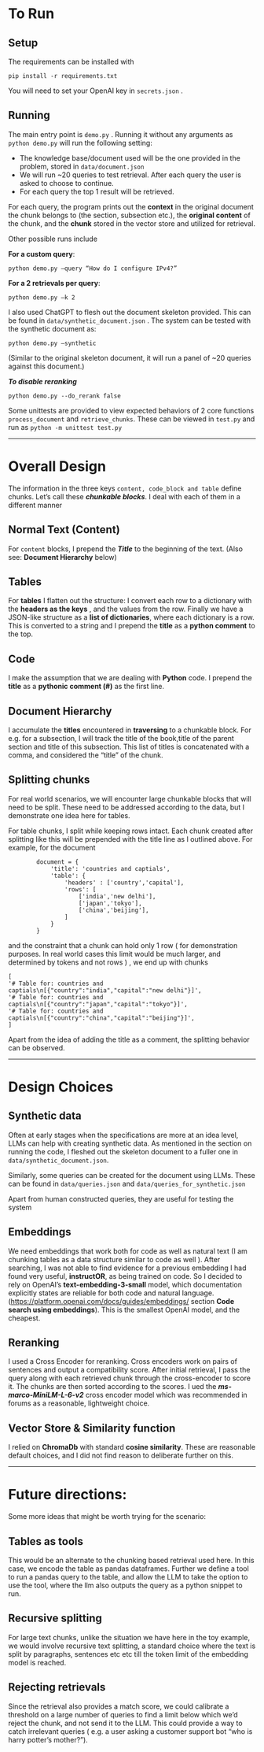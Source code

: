 # To Run

## Setup 

The requirements can be installed with 
```
pip install -r requirements.txt
```
You will need to set your OpenAI key in ```secrets.json``` .

## Running
The main entry point is ```demo.py``` . Running it without any arguments as ```python demo.py``` will run the following setting:

- The knowledge base/document used will be the one provided in the problem, stored in ```data/document.json```
- We will run ~20 queries to test retrieval. After each query the user is asked to choose to continue. 
- For each query the top 1 result will be retrieved.

For each query, the program prints out the **context** in the original document the chunk belongs to (the section, subsection etc.), the **original content** of the chunk, and the **chunk** stored in the vector store and utilized for retrieval.

Other possible runs include

**For a custom query**:

```python demo.py –query “How do I configure IPv4?” ```

**For a 2 retrievals per query**:

```python demo.py –k 2 ```

I also used ChatGPT to flesh out the document skeleton provided. This can be found in ```data/synthetic_document.json``` . The system can be tested with the synthetic document as:

```python demo.py –synthetic```

(Similar to the original skeleton document, it will run a panel of ~20 queries against this document.)

***To disable reranking***

```python demo.py --do_rerank false```

Some unittests are provided to view expected behaviors of 2 core functions ```process_document``` and ```retrieve_chunks```. These can be viewed in ```test.py``` and run as ```python -m unittest test.py```

---

# Overall Design

The information in the three keys ```content, code_block and table``` define chunks. Let’s call these ***chunkable blocks***. I deal with each of them in a different manner

## Normal Text (Content)

For ```content``` blocks, I prepend the ***Title*** to the beginning of the text. (Also see: **Document Hierarchy** below)

## Tables

For **tables** I flatten out the structure: I convert each row to a dictionary with the **headers as the keys** , and the values from the row. Finally we have a JSON-like structure as a  **list of dictionaries**, where each dictionary is a row. This is converted to a string and I prepend the **title** as a **python comment** to the top. 

## Code

I make the assumption that we are dealing with **Python** code. I prepend the **title** as a **pythonic comment (#)** as the first line.

## Document Hierarchy

I accumulate the **titles** encountered in **traversing** to a chunkable block. For e.g. for a subsection, I will track the title of the book,title of  the parent section and title of this subsection. This list of titles is concatenated with a comma, and considered the “title” of the chunk. 

## Splitting chunks

For real world scenarios, we will encounter large chunkable blocks that will need to be split. These need to be addressed according to the data, but I demonstrate one idea here for tables.

For table chunks, I split while keeping rows intact. Each chunk created after splitting like this will be prepended with the title line as I outlined above. For example, for the document

```
    	document = {
        	'title': 'countries and captials',
        	'table': {
            	'headers' : ['country','capital'],
            	'rows': [
                	['india','new delhi'],
                	['japan','tokyo'],
                	['china','beijing'],
            	]
        	}
    	}
```

and the constraint that a chunk can hold only 1 row ( for demonstration purposes. In real world cases this limit would be much larger, and determined by tokens and not rows ) , we end up with chunks

```
[
'# Table for: countries and captials\n[{"country":"india","capital":"new delhi"}]',
'# Table for: countries and captials\n[{"country":"japan","capital":"tokyo"}]',
'# Table for: countries and captials\n[{"country":"china","capital":"beijing"}]',
]
```

Apart from the idea of adding the title as a comment, the splitting behavior can be observed.

---
# Design Choices

## Synthetic data

 Often at early stages when the specifications are more at an idea level, LLMs can help with creating synthetic data. As mentioned in the section on running the code, I fleshed out the skeleton document to a fuller one in ```data/synthetic_document.json```.

Similarly, some queries can be created for the document using LLMs. These can be found in ```data/queries.json``` and ```data/queries_for_synthetic.json``` 

Apart from human constructed queries, they are useful for testing the system

## Embeddings

We need embeddings that work both for code as well as natural text (I am chunking tables as a data structure similar to code as well ). After searching, I was not able to find evidence for a previous embedding I had found very useful, **instructOR**, as being trained on code. So I decided to rely on OpenAI’s **text-embedding-3-small** model, which documentation explicitly states are reliable for both code and natural language. (https://platform.openai.com/docs/guides/embeddings/ section **Code search using embeddings**). This is the smallest OpenAI model, and the cheapest.

## Reranking

I used a Cross Encoder for reranking. Cross encoders work on pairs of sentences and output a compatibility score. After initial retrieval, I pass the query along with each retrieved chunk through the cross-encoder to score it. The chunks are then sorted according to the scores. I ued the ***ms-marco-MiniLM-L-6-v2*** cross encoder model which was recommended in forums as a reasonable, lightweight choice.
 
## Vector Store & Similarity function

I relied on **ChromaDb** with standard **cosine similarity**. These are reasonable default choices, and I did not find reason to deliberate further on this.

---

# Future directions:

Some more ideas that might be worth trying for the scenario:

## Tables as tools

This would be an alternate to the chunking based retrieval used here. In this case, we encode the table as pandas dataframes. Further we define a tool to run a pandas query to the table, and allow the LLM to take the option to use the tool, where the llm also outputs the query as a python snippet to run. 

## Recursive splitting

For large text chunks, unlike the situation we have here in the toy example, we would involve recursive text splitting, a standard choice where the text is split by paragraphs, sentences etc etc till the token limit of the embedding model is reached. 

## Rejecting retrievals

Since the retrieval also provides a match score,  we could calibrate a threshold on a large number of queries to find a limit below which we’d reject the chunk, and not send it to the LLM. This could provide a way to catch irrelevant queries ( e.g. a user asking a customer support bot “who is harry potter’s mother?”). 


	

